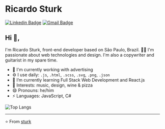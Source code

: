 # Ricardo Sturk 
[![Linkedin Badge](https://img.shields.io/badge/-rsturk-blue?style=flat-square&logo=Linkedin&logoColor=white&link=https://www.linkedin.com/in/rsturk87/)](https://www.linkedin.com/in/rsturk87/) [![Gmail Badge](https://img.shields.io/badge/-sturk.ru@gmail.com-c14438?style=flat-square&logo=Gmail&logoColor=white&link=mailto:sturk.ru@gmail.com)](mailto:sturk.ru@gmail.com)

## Hi 👋, 
I'm Ricardo Sturk, front-end developer based on São Paulo, Brazil. 👨‍💻 I'm passionate about web technologies and design. I'm also a copywriter and guitarist in my spare time. 

- 🏢 I'm currently working with advertising
- ⚙️ I use daily: `.js`, `.html`, `.scss`, `.svg`, `.png`, `.json`
- 🌱 I’m currently learning Full Stack Web Development and React.js
- 💜 Interests: music, design, wine & pizza
- 😄 Pronouns: he/him
- ⚡ Languages: JavaScript, C#

![Top Langs](https://github-readme-stats.vercel.app/api/top-langs/?username=rsturk87)

---
⭐️ From [sturk](https://github.com/rsturk87)

